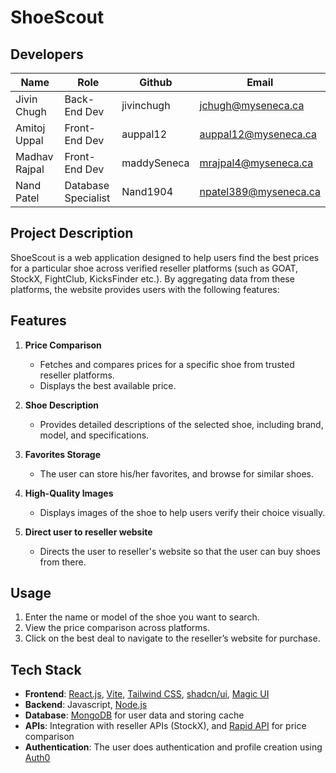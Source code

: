 # ShoeScout
## Developers
| Name        |   Role |     Github    | Email       |
| ----------- | --------- | --------- | --------------------------- |
| Jivin Chugh  | Back-End Dev | jivinchugh | jchugh@myseneca.ca |
| Amitoj Uppal  | Front-End Dev | auppal12 | auppal12@myseneca.ca |
|  Madhav Rajpal | Front-End Dev | maddySeneca | mrajpal4@myseneca.ca |
| Nand Patel  | Database Specialist | Nand1904 | npatel389@myseneca.ca |

## Project Description
ShoeScout is a web application designed to help users find the best prices for a particular shoe across verified reseller platforms (such as GOAT, StockX, FightClub, KicksFinder etc.). By aggregating data from these platforms, the website provides users with the following features:

## Features

1. **Price Comparison**
   - Fetches and compares prices for a specific shoe from trusted reseller platforms.
   - Displays the best available price.

2. **Shoe Description**
   - Provides detailed descriptions of the selected shoe, including brand, model, and specifications.

3. **Favorites Storage**
   - The user can store his/her favorites, and browse for similar shoes.  

4. **High-Quality Images**
   - Displays images of the shoe to help users verify their choice visually.

5. **Direct user to reseller website**
   - Directs the user to reseller's website so that the user can buy shoes from there. 

## Usage

1. Enter the name or model of the shoe you want to search.
2. View the price comparison across platforms.
3. Click on the best deal to navigate to the reseller’s website for purchase.

## Tech Stack

- **Frontend**: [React.js](https://react.dev/), [Vite](https://vite.dev/guide/), [Tailwind CSS](https://tailwindcss.com/), [shadcn/ui](https://ui.shadcn.com/), [Magic UI](https://magicui.design/)
- **Backend**: Javascript, [Node.js](https://nodejs.org/en)
- **Database**: [MongoDB](https://www.mongodb.com/) for user data and storing cache
- **APIs**: Integration with reseller APIs (StockX), and [Rapid API](https://rapidapi.com/belchiorarkad-FqvHs2EDOtP/api/sneaker-database-stockx) for price comparison 
- **Authentication**: The user does authentication and profile creation using [Auth0](https://auth0.com/)


